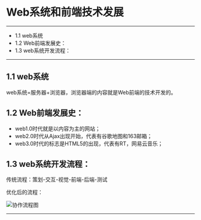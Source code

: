 ﻿# Web系统和前端技术发展
---
<!-- MarkdownTOC -->

- 1.1 web系统
- 1.2 Web前端发展史：
- 1.3 web系统开发流程：

<!-- /MarkdownTOC -->

---
## 1.1 web系统
web系统=服务器+浏览器，浏览器端的内容就是Web前端的技术开发的。

## 1.2 Web前端发展史：
- web1.0时代就是以内容为主的网站；
- web2.0时代从Ajax出现开始，代表有谷歌地图和163邮箱；
- web3.0时代的标志是HTML5的出现，代表有RT，网易云音乐；

## 1.3 web系统开发流程：
传统流程：策划-交互-视觉-前端-后端-测试

优化后的流程：

![协作流程图](https://github.com/Wanlin-Lu/Front-end-knowledge-summary/blob/master/images/1.3.0.png)

---
[1.1]: https://github.com/Wanlin-Lu/Front-end-knowledge-summary/blob/master/HCJD/1.FE-engineer-analysis.md#11-web系统
[1.2]: https://github.com/Wanlin-Lu/Front-end-knowledge-summary/blob/master/HCJD/1.FE-engineer-analysis.md#12-web前端发展史
[1.3]: https://github.com/Wanlin-Lu/Front-end-knowledge-summary/blob/master/HCJD/1.FE-engineer-analysis.md#13-web系统开发流程
[1.4]: https://github.com/Wanlin-Lu/Front-end-knowledge-summary/blob/master/HCJD/1.FE-engineer-analysis.md#14-前端工程师定义
[1.5]: https://github.com/Wanlin-Lu/Front-end-knowledge-summary/blob/master/HCJD/1.FE-engineer-analysis.md#15-职责
[1.6]: https://github.com/Wanlin-Lu/Front-end-knowledge-summary/blob/master/HCJD/1.FE-engineer-analysis.md#16-能力要求
[1.7]: https://github.com/Wanlin-Lu/Front-end-knowledge-summary/blob/master/HCJD/1.FE-engineer-analysis.md#17-职业学习方法
[1.8]: https://github.com/Wanlin-Lu/Front-end-knowledge-summary/blob/master/HCJD/1.FE-engineer-analysis.md#18-职业路径





